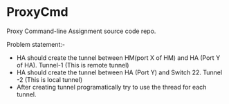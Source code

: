 # ProxyCmd
Proxy Command-line Assignment source code repo.

Problem statement:-

* HA should create the tunnel between HM(port X of HM) and HA (Port Y of HA). Tunnel-1 (This is remote tunnel)
* HA should create the tunnel between HA (Port Y) and Switch 22. Tunnel -2 (This is local tunnel)
* After creating tunnel programatically try to use the thread for each tunnel.
